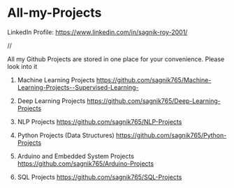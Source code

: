 # All-my-Projects

LinkedIn Profile: https://www.linkedin.com/in/sagnik-roy-2001/

//

All my Github Projects are stored in one place for your convenience. Please look into it



1. Machine Learning Projects     https://github.com/sagnik765/Machine-Learning-Projects--Supervised-Learning-

2. Deep Learning Projects     https://github.com/sagnik765/Deep-Learning-Projects

3. NLP Projects   https://github.com/sagnik765/NLP-Projects

4. Python Projects (Data Structures)    https://github.com/sagnik765/Python-Projects

5. Arduino and Embedded System Projects    https://github.com/sagnik765/Arduino-Projects

6. SQL Projects    https://github.com/sagnik765/SQL-Projects

